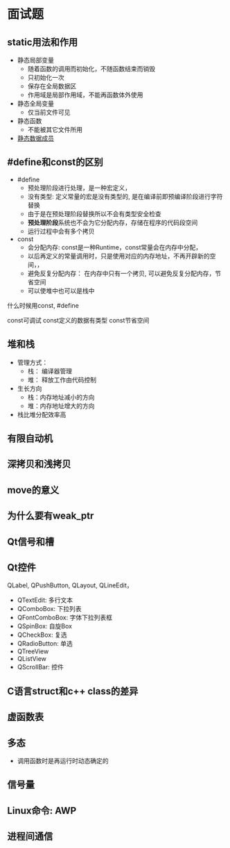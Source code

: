 # 面试题

## static用法和作用

- 静态局部变量
  - 随着函数的调用而初始化，不随函数结束而销毁
  - 只初始化一次
  - 保存在全局数据区
  - 作用域是局部作用域，不能再函数体外使用
- 静态全局变量
  - 仅当前文件可见
- 静态函数
  - 不能被其它文件所用
- [静态数据成员](c++_Static_Member.md)

## \#define和const的区别

- \#define
  - 预处理阶段进行处理，是一种宏定义，
  - 没有类型: 定义常量的宏是没有类型的, 是在编译前即预编译阶段进行字符替换
  - 由于是在预处理阶段替换所以不会有类型安全检查
  - **预处理阶段**系统也不会为它分配内存，存储在程序的代码段空间
  - 运行过程中会有多个拷贝
- const  
  - 会分配内存: const是一种Runtime，const常量会在内存中分配，
  - 以后再定义的常量调用时，只是使用对应的内存地址，不再开辟新的空间，，
  - 避免反复分配内存： 在内存中只有一个拷贝, 可以避免反复分配内存，节省空间
  - 可以使堆中也可以是栈中

什么时候用const, \#define

const可调试
const定义的数据有类型
const节省空间

## 堆和栈

- 管理方式：
  - 栈： 编译器管理 
  - 堆： 释放工作由代码控制
- 生长方向  
  - 栈：内存地址减小的方向
  - 堆：内存地址增大的方向
- 栈比堆分配效率高

## 有限自动机

## 深拷贝和浅拷贝

## move的意义

## 为什么要有weak_ptr

## Qt信号和槽

## Qt控件

QLabel, QPushButton, QLayout, QLineEdit，

- QTextEdit: 多行文本
- QComboBox: 下拉列表
- QFontComboBox: 字体下拉列表框
- QSpinBox: 自旋Box
- QCheckBox: 复选
- QRadioButton: 单选
- QTreeView
- QListView
- QScrollBar: 控件

## C语言struct和c++ class的差异

## 虚函数表

## 多态

- 调用函数时是再运行时动态确定的

## 信号量

## Linux命令: AWP

## 进程间通信